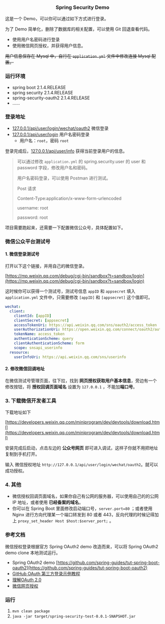 ### <center>Spring Security Demo</center>


这是一个 Demo，可以你可以通过如下方式进行登录。

为了 Demo 简单化，删除了数据库的相关配置，可以使用 Git 回退查看代码。

* 使用用户名密码进行登录
* 使用微信网页授权，并获得用户信息。

~~用户信息保存在 Mysql 中，自行在 `application.yml` 文件中修改连接 Mysql 配置。~~

### 运行环境

* spring boot 2.1.4.RELEASE
* spring security 2.1.4.RELEASE
* spring-security-oauth2 2.1.4.RELEASE
* ……

### 登录地址

* [127.0.0.1/api/user/login/wechat/oauth2](127.0.0.1/api/user/login/wechat/oauth2)  微信登录
* [127.0.0.1/api/user/login](127.0.0.1/api/user/login) 用户名密码登录
  * 用户名：`root`，密码 `root`

登录完成后，[127.0.0.1/api/user/info](127.0.0.1/api/user/info) 获得当前登录用户的信息。


> 可以通过修改 `application.yml` 的 spring.security.user 的 user 和 password 字段，修改用户名和密码。
>
> 用户名密码登录，可以使用 Postman 进行测试。
>
> Post 请求
>
> Content-Type:application/x-www-form-urlencoded
>
> username: root
>
> password: root



项目需要跑起来，还需要一下配置微信公众号，具体配置如下。

### 微信公众平台测试号

#### 1. 微信登录测试号

打开以下这个链接，并用自己的微信登录。

[https://mp.weixin.qq.com/debug/cgi-bin/sandbox?t=sandbox/login](https://mp.weixin.qq.com/debug/cgi-bin/sandbox?t=sandbox/login)

这时候你可以获得一个测试号，测试号信息 `appID` 和 `appsecret` 填入 `application.yml` 文件中，只需要修改 `[appID]` 和 `[appsecret]` 这个值即可。



```yaml
wechat:
  client:
    clientId: [appID]
    clientSecret: [appsecret]
    accessTokenUri: https://api.weixin.qq.com/sns/oauth2/access_token
    userAuthorizationUri: https://open.weixin.qq.com/connect/oauth2/authorize
    tokenName: access_token
    authenticationScheme: query
    clientAuthenticationScheme: form
    scope: snsapi_userinfo
  resource:
    userInfoUri: https://api.weixin.qq.com/sns/userinfo
```



#### 2. 修改微信回调地址

在微信测试号管理页面，往下拉，找到 **网页授权获取用户基本信息**，旁边有一个修改按钮，将 **授权回调页面域名** 设置为 `127.0.0.1` ，不能加**端口号**。



### 3. 下载微信开发者工具

下载地址如下

[https://developers.weixin.qq.com/miniprogram/dev/devtools/download.html](https://developers.weixin.qq.com/miniprogram/dev/devtools/download.html)

 安装完成后启动，点击左边的 **公众号网页** 即可进入调试，这样子你就不用把地址复制到手机打开。

输入 微信授权地址 `http://127.0.0.1/api/user/login/wechat/oauth2`。就可以成功授权。



### 4. 其他

* 微信授权回调页面域名，如果你自己有公网的服务器，可以使用自己的的公网 IP 地址，或者使用 **已经备案的域名**。
* 你可以在 Spring Boot 里面修改启动端口号，`server.port=80` ；或者使用 Nginx 进行方向代理某一个端口转发到 80 或者 443，反向代理的时候记得加上 `proxy_set_header Host $host:$server_port;` 。



### 参考文档

微信授权登录根据官方 Spring OAuth2 demo 改造而来，可以将 Spring OAuth2 demo clone 本地测试运行。

* Spring OAuth2 demo [https://github.com/spring-guides/tut-spring-boot-oauth2](https://github.com/spring-guides/tut-spring-boot-oauth2)
* [GitHub OAuth 第三方登录示例教程](http://www.ruanyifeng.com/blog/2019/04/github-oauth.html)
* [理解OAuth 2.0](http://www.ruanyifeng.com/blog/2014/05/oauth_2_0.html)
* [微信网页授权](https://mp.weixin.qq.com/wiki?t=resource/res_main&id=mp1421140842)




### 运行

1. `mvn clean package`
2. `java -jar target/spring-security-test-0.0.1-SNAPSHOT.jar`
